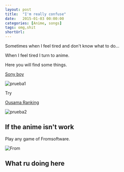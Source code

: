 ```yaml
---
layout: post
title:  "I'm really confuse"
date:   2015-01-03 00:00:00
categories: [Anime, songs]
tags: omg,shit
shortUrl: 
---
```

Sometimes when I feel tired and don't know what to do...

When I feel tired I turn to anime.

Here you will find some things.

[Sony boy](https://www.youtube.com/watch?v=9SRjT5NuErU&t=144s)

![prueba1](https://www.crunchyroll.com/imgsrv/display/thumbnail/1200x675/catalog/crunchyroll/760ae764298fe0f06f12263d7ce89d4c.jpe)

Try

[Ousama Ranking](https://www.youtube.com/watch?v=dWZAH5w8jkQ)

![prueba2](https://www.crunchyroll.com/imgsrv/display/thumbnail/1200x675/catalog/crunchyroll/0373e7213a475abe3c6951e70b6ca02e.jpe)



If the anime isn't work
----------------
Play any game of Fromsoftware.

![From](https://static1.thegamerimages.com/wordpress/wp-content/uploads/2023/03/fromsoftware-souls-games-ranked.jpg?q=50&fit=contain&w=943&h=500&dpr=1.5)



What ru doing here
----------------

